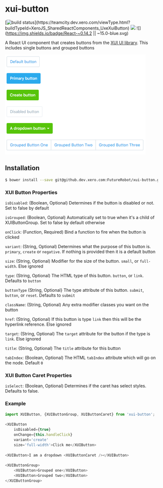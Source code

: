 xui-button
==========
[![build status](https://teamcity.dev.xero.com/app/rest/builds/buildType:(id:XeroJS_SharedReactComponents_UxeXuiButton)/statusIcon)](https://teamcity.dev.xero.com/viewType.html?buildTypeId=XeroJS_SharedReactComponents_UxeXuiButton)
![](https://img.shields.io/badge/XUI-10.0.0-blue.svg)
![](https://img.shields.io/badge/React-~0.14.2 || ~15.0-blue.svg)

A React UI component that creates buttons from the [XUI UI library](https://github.dev.xero.com/pages/Style/xui/section-buttons.html). This includes single buttons and grouped buttons

![](example/buttons.png)

## Installation

```bash
$ bower install --save git@github.dev.xero.com:FutureRobot/xui-button.git
```

### XUI Button Properties
`isDisabled`: (Boolean, Optional) Determines if the button is disabled or not. Set to false by default

`isGrouped`: (Boolean, Optional) Automatically set to true when it's a child of XUIButtonGroup. Set to false by default otherwise

`onClick`: (Function, Required) Bind a function to fire when the button is clicked

`variant`: (String, Optional) Determines what the purpose of this button is. `primary`, `create` or `negative`. If nothing is provided then it is a default button

`size`: (String, Optional) Modifier for the size of the button. `small`, or `full-width`. Else ignored

`type`: (String, Optional) The HTML type of this button. `button`, or `link`. Defaults to `button`

`buttonType` (String, Optional} The type attribute of this button. `submit`, `button`, or `reset`. Defaults to `submit`

`className`: (String, Optional) Any extra modifier classes you want on the button

`href`: (String, Optional) If this button is type `link` then this will be the hyperlink reference. Else ignored

`target`: (String, Optional) The `target` attribute for the button if the type is `link`. Else ignored

`title`: (String, Optional) The `title` attribute for this button

`tabIndex`: (Boolean, Optional) The HTML `tabIndex` attribute which will go on the node.  Default `0`

### XUI Button Caret Properties
`isSelect`: (Boolean, Optional) Determines if the caret has select styles. Defaults to false.

### Example
```js
import XUIButton, {XUIButtonGroup, XUIButtonCaret} from 'xui-button';

<XUIButton
	isDisabled={true}
	onChange={this.handleClick}
	variant='create'
	size='full-width'>Click me</XUIButton>

<XUIButton>I am a dropdown <XUIButtonCaret /></XUIButton>

<XUIButtonGroup>
	<XUIButton>Grouped one</XUIButton>
	<XUIButton>Grouped two</XUIButton>
</XUIButtonGroup>

```

